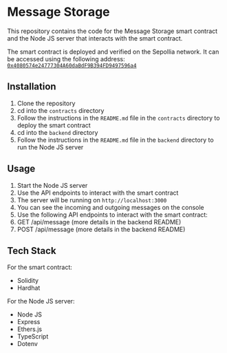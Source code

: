 # Message Storage

This repository contains the code for the Message Storage smart contract and the Node JS server that interacts with the smart contract.

The smart contract is deployed and verified on the Sepollia network. It can be accessed using the following address: [`0x4080574e24777304A60daBdF9B394FD9497596a4`](https://sepolia.etherscan.io/address/0x4080574e24777304a60dabdf9b394fd9497596a4#code)

## Installation

1. Clone the repository
2. cd into the `contracts` directory
3. Follow the instructions in the `README.md` file in the `contracts` directory to deploy the smart contract
4. cd into the `backend` directory
5. Follow the instructions in the `README.md` file in the `backend` directory to run the Node JS server

## Usage

1. Start the Node JS server
2. Use the API endpoints to interact with the smart contract
3. The server will be running on `http://localhost:3000`
4. You can see the incoming and outgoing messages on the console
5. Use the following API endpoints to interact with the smart contract:
6. GET /api/message (more details in the backend README)
7. POST /api/message (more details in the backend README)

## Tech Stack

For the smart contract:
- Solidity
- Hardhat

For the Node JS server:
- Node JS
- Express
- Ethers.js
- TypeScript
- Dotenv